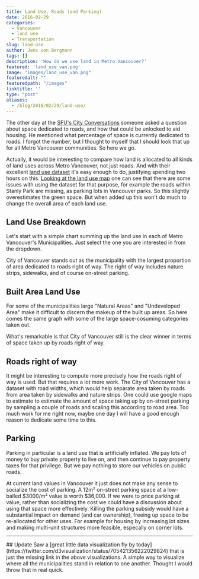 ```yaml
---
title: Land Use, Roads (and Parking)
date: 2016-02-29
categories:
  - Vancouver
  - land use
  - Transportation
slug: land-use
author: Jens von Bergmann
tags: []
description: 'How do we use land in Metro Vancouver?'
featured: 'land_use_van.png'
image: "images/land_use_van.png"
featuredalt: ""
featuredpath: "/images"
linktitle: ''
type: "post"
aliases:
  - /blog/2016/02/29/land-use/
---
```



The other day at the [SFU's City Conversations](https://www.sfu.ca/publicsquare/upcoming-events/city-conversations/2016/Feb-18-2016.html)
someone asked a question about space dedicated to roads, and how that could be unlocked
to aid housing. He mentioned what percentage of space is currently dedicated to roads. I forgot the number,
but I thought to myself that I should look that up for all Metro Vancouver communities. So here we go.
<!-- more -->

Actually, it would be interesting to compare how land is allocated to all kinds of land uses across Metro Vancouver, not just roads.
And with their excellent
[land use dataset](http://doodles.mountainmath.ca/blog/2016/01/31/land-use/) it's easy enough to do, justifying spending
two hours on this. [Looking at the land use map](https://mountainmath.ca/land_use/map)
one can see that there are some issues with using the dataset for 
that purpose, for example the roads within
Stanly Park are missing, as parking lots in Vancouver parks. So this slightly overestimates the green space. But when
added up this won't do much to change the overall area of each land use.

## Land Use Breakdown
<link rel="stylesheet" href="/css/custom.css">
Let's start with a simple chart summing up the land use in each of Metro Vancouver's Municipalities. Just select the one
you are interested in from the dropdown.
<div id="land_use_breakdown" class="land_use"></div>

City of Vancouver stands out as the municipality with the largest proportion of area dedicated to roads right of way.
The right of way includes nature strips, sidewalks, and of course on-street parking. 


## Built Area Land Use
For some of the municipalities large "Natural Areas" and "Undeveloped Area" make it difficult to discern the makeup of
the built up areas. So here comes the same graph with some of the large space-cosuming categories taken out.
<div id="land_use_breakdown2" class="land_use"></div>

What's remarkable is that City of Vancouver still is the clear winner in terms of space taken up by roads right of way. 


## Roads right of way
It might be interesting to compute more precisely how the roads right of way is used. But that requires a lot more work.
The City of Vancouver has a dataset with road widths, which would help separate area taken by roads from area taken by
sidewalks and nature strips. One could use google maps to estimate to estimate the amount of space taking up by on-street
parking by sampling a couple of roads and scaling this according to road area. Too much work for me right now, maybe one day I will
have a good enough reason to dedicate some time to this.

## Parking
Parking in particular is a land use that is artificially inflated. We pay lots of money to buy private property to live
on, and then continue to pay property taxes for that privilege. But we pay nothing to store our vehicles on public roads.

At current land values in Vancouver it just does not make any sense to socialize the cost of parking. A 12m&sup2; on-street
parking space at a low-balled $3000/m&sup2; value is worth $36,000. If we were to price parking at value, rather than
socializing the cost we could have a discussion about using that space more effectively. Killing the parking subsidy
would have a substantial impact on demand (and car ownership), freeing up space to be re-allocated for other uses. For
example for housing by increasing lot sizes and making multi-unit structures more feasible, especally on corner lots.

<hr>
## Update
Saw a [great little data visualization fly by today](https://twitter.com/d3visualization/status/705421356222029824) that
is just the missing link in the above visualizations. A simple way to visualize where all the municipalities stand in
relation to one another. Thought I would throw that in real quick.

<div>
<div id="radviz" class="radviz"></div>
<div class="radviz-list-container">
<div class="muni"></div>
<div class="list"></div>
</div>
<div style="clear:both;"></div>
</div>

<script src="//d3js.org/d3.v3.min.js" charset="utf-8"></script>
<script src="/lib/jquery.min.js" charset="utf-8"></script>
<script src="/js/land_use_breakdown.js">
